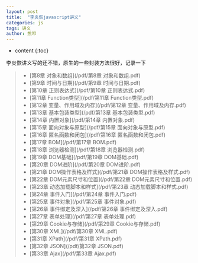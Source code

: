 ```yaml
---
layout: post
title:  "李炎恢javascript讲义"
categories: js
tags: 讲义
author: 熊叩
---
```


* content
{:toc}
 
李炎恢讲义写的还不错，原生的一些封装方法很好，记录一下










>* [第8章 对象和数组](/pdf/第8章 对象和数组.pdf)   
>* [第9章 时间与日期](/pdf/第9章 时间与日期.pdf)   
>* [第10章 正则表达式](/pdf/第10章 正则表达式.pdf)   
>* [第11章 Function类型](/pdf/第11章 Function类型.pdf)   
>* [第12章 变量、作用域及内存](/pdf/第12章 变量、作用域及内存.pdf)   
>* [第13章 基本包装类型](/pdf/第13章 基本包装类型.pdf)   
>* [第14章 内置对象](/pdf/第14章 内置对象.pdf)   
>* [第15章 面向对象与原型](/pdf/第15章 面向对象与原型.pdf)   
>* [第16章 匿名函数和闭包](/pdf/第16章 匿名函数和闭包.pdf)   
>* [第17章 BOM](/pdf/第17章 BOM.pdf)   
>* [第18章 浏览器检测](/pdf/第18章 浏览器检测.pdf)   
>* [第19章 DOM基础](/pdf/第19章 DOM基础.pdf)   
>* [第20章 DOM进阶](/pdf/第20章 DOM进阶.pdf)   
>* [第21章 DOM操作表格及样式](/pdf/第21章 DOM操作表格及样式.pdf)   
>* [第22章 DOM元素尺寸和位置](/pdf/第22章 DOM元素尺寸和位置.pdf)   
>* [第23章 动态加载脚本和样式](/pdf/第23章 动态加载脚本和样式.pdf)   
>* [第24章 事件入门](/pdf/第24章 事件入门.pdf)   
>* [第25章 事件对象](/pdf/第25章 事件对象.pdf)   
>* [第26章 事件绑定及深入](/pdf/第26章 事件绑定及深入.pdf)   
>* [第27章 表单处理](/pdf/第27章 表单处理.pdf)   
>* [第29章 Cookie与存储](/pdf/第29章 Cookie与存储.pdf)   
>* [第30章 XML](/pdf/第30章 XML.pdf)   
>* [第31章 XPath](/pdf/第31章 XPath.pdf)   
>* [第32章 JSON](/pdf/第32章 JSON.pdf)   
>* [第33章 Ajax](/pdf/第33章 Ajax.pdf)      
